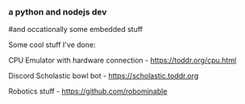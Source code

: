 ### a python and nodejs dev
#and occationally some embedded stuff

Some cool stuff I've done:

CPU Emulator with hardware connection - https://toddr.org/cpu.html

Discord Scholastic bowl bot - https://scholastic.toddr.org

Robotics stuff - https://github.com/robominable
